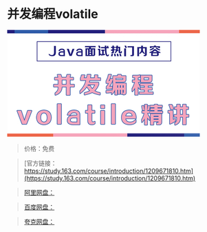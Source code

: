 # 并发编程volatile

![img](../../../assets/study163/free/4026bd5638b641468f9eb073646b34d4.jpg)

> 价格：免费

> [官方链接：https://study.163.com/course/introduction/1209671810.htm](https://study.163.com/course/introduction/1209671810.htm)

> [阿里网盘：]()

> [百度网盘：]()

> [夸克网盘：]()
